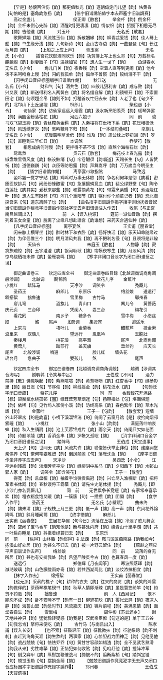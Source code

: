 <!-- { "loadSidebar": true } -->
　　【早是】愁懐百倍伤【韵】那更值秋光【韵】逐朝倚定门儿望【韵】怯黄昏【句怕的是】塞角韵悠扬【韵】
　　【倍字旧谱譌陪值字本去声塞字旧谱譌赛】
　　高过金盏儿　　　　　　　　　侯正卿【散套】
　　举金杯【韵】倒金杯【韵】金杯未倒心先醉【韵】酒醒时更凄凄【韵】情似织【韵】招揽下相思无尽期【韵】告他谁【韵】
　　对玉环　　　　　　　　　　　无名氏【散套】
　　歌舞婵娟【韵】风流胜玉仙【韵】拆散姻縁【韵】柳青忒爱钱【韵】佳人蓦上船【韵】书生缘分浅【韵】几句新诗【句】金山古寺边【韵】一曲琵琶【句】长江秋月圆【韵】
　　【上船之上应上声】
　　青玉案　　　　　　　　　　　无名氏【小令】
　　插宫花饮御酒同欢乐【韵】功劳簿上写上也么哥【句】万载标名麒麟阁【韵】封妻廕子【句】进禄加官【句】想人生一世了【韵】
　　鱼游春水　　　　　　　　　　无名氏【小令】
　　角儿门关【韵】夜香残【韵】空着人直等到更阑【韵】他今夜不来呵咱身上慢【韵】闪的我孤单【韵】孤单不曽惯【韵】鲛绡泪不干【韵】
　　【闪字闭口音应标圈绡字旧谱譌作鮹】
　　秋江送　　　　　　　　　　　无名氏【小令】
　　财和气【句】酒共色【韵】四般儿狠利害【韵】成与败【韵】兴又衰【韵】断送得利名人两鬓白【韵】将名缰自解【韵】利锁顿开【韵】不索置田宅【韵】何须趱金帛【韵则不如】打稽首疾忙归去来【韵】人老了也【句少不的】北邙山下土丘里埋【韵】
　　枳郎儿　　　　　　　　　　　柴也愚【小令】
　　访仙家【韵】访仙家远远入烟霞【韵】汲水新烹阳羡茶【韵】瑶琴弹罢【韵】满园金粉落松花【韵】
　　河西六娘子　　　　　　　　　同　前
　　骏马双飞碧玉蹄【韵】青丝鞚黄金羁【韵】入秦楼将在垂杨下系【韵】花压帽檐低【韵】风透绣罗衣【韵】褭吟鞭月下归【韵】
　　【一本结句叠唱】
　　皁旗儿　　　　　　　　　　　无名氏【小令】
　　炕暖窗明草舍低【韵】谁及【韵】周公枕上梦初回【韵】呀【句】直睡到三竿红日【韵】
　　本调煞　　　　　　　　　　　乔梦符【散套】
　　相思成病何时慢【韵】更拌得不茶不饭【韵】直熬个海枯石烂【韵】
　　鸳鸯煞　　　　　　　　　　　贯云石【散套】
　　梅花枝上春光露【韵】椒盘堆里香风度【韵】帐设鲛绡【句】帘卷鰕须【韵唱道】天赐长生【句】人皆赞祝【韵】道徳巍巍【句】众臣等防恩露【韵】拜舞嵩呼【韵】万万嵗当今明圣主【韵】
　　【绡字旧谱譌作鮹】
　　离亭宴带歇指煞　　　　　　　马致远
　　蛩吟罢一觉才宁贴【韵】鸡鸣时万事无休歇【韵】争名利何年是彻【韵看】密匝匝蚁排兵【句】闹纷纷蜂酿蜜【句】急攘攘蝇竞血【韵】裴公绿野堂【句】陶令白莲社【韵其实】爱秋来那些【韵】和露摘黄花【句】带霜烹紫蟹【句】煮酒烧红叶【韵】想人生有限杯【句】浑几个重阳节【韵】嘱付你个顽童记者【韵】恐北海探吾来【句】道东离醉了也【韵】
　　【曲名指字旧谱譌作揭字攘字训纷扰者音奴当切旧谱譌作穰竞字旧谱譌作兢社字无去声旧谱误注入作去】
　　收尾【与正宫南吕越调出入】　　　　　　　前　人【误入桃源】
　　筵前一派仙音动【韵】摆列着玉女金童【韵】脱离了尘缘凡想赴瑶宫【韵谁想】采药天台遇仙种【韵】
　　【凡字闭口音应标圏】
　　离亭宴煞　　　　　　　　　　王实甫【丽春堂】
　　闲来膝上横琴坐【韵】醉时林下和衣卧【韵】畅好快活【韵】乐天知命随缘过【韵】为伴侣惟三个【韵】明月清风共我【韵】再不把利名侵【句】且须将是非躱【韵】
　　天仙令　　　　　　　　　　　朱庭玉【散套】
　　人物静【韵】寂寞旅魂惊【韵】玉宇澄澄【韵】银河耿耿【韵】帘幙夜寒生【韵】月淡风清【韵】惊乌绕栖枝未停【韵】蛩雁哀鸣【韵】
　　【寒字非闭口音淡字乃闭口音谱反之误】

　　御定曲谱巻三
　　钦定四库全书
　　御定曲谱巻四目録【北越调商调商角调般渉调】
　　北越调
　　鬭鹌鹑　　　　　　　紫花儿序
　　金蕉叶　　　　　　　小桃红
　　踏阵马　　　　　　　天净沙
　　调笑令　　　　　　　秃厮儿
　　圣药王　　　　　　　麻郎儿
　　东原乐　　　　　　　络丝娘
　　送逺行　　　　　　　緜搭絮
　　拙鲁速　　　　　　　雪里梅
　　古竹马　　　　　　　郓州春
　　睂儿弯　　　　　　　酒旗儿
　　青山口　　　　　　　寨儿令
　　黄蔷薇　　　　　　　庆元贞
　　三台印　　　　　　　凭阑人
　　耍三台　　　　　　　梅花引
　　看花囘　　　　　　　南乡子
　　糖多令　　　　　　　雪中梅
　　小络丝娘　　　　　　煞
　　尾声
　　北商调
　　集贤宾　　　　　　　逍遥乐
　　上京马　　　　　　　梧叶儿
　　金菊香　　　　　　　醋葫芦
　　挂金索　　　　　　　浪里来
　　双鴈儿　　　　　　　望远行
　　鳯凰吟　　　　　　　玉胞肚
　　秦楼月　　　　　　　桃花浪
　　高平煞　　　　　　　尾声
　　北商角调
　　黄莺儿　　　　　　　踏莎行
　　盖天旗　　　　　　　垂丝钓
　　应天长　　　　　　　尾声
　　北般涉调
　　哨遍　　　　　　　　脸儿红
　　墙头花　　　　　　　瑶台月
　　急曲子　　　　　　　耍孩儿
　　煞　　　　　　　　　尾声

　　钦定四库全书
　　御定曲谱巻四【北越调商调商角调般】
　　越调【涉调其音淘写】
　　鬭鹌鹑【令笑与中吕】　　　　　　　　王伯成【不同】
　　酒力禁持【散】诗魔唤起【套】紫燕喧喧【韵】黄莺呖呖【韵】红杏香中【句】绿杨影里【韵】丽日迟【句】节序催【韵】柳线摇金【韵】桃花泛水【韵】
　　【句韵泛字闭口音应】
　　紫花儿序　　　　　　　　　　同　前
　　香馥馥花开满路【标】碧粼粼水绕孤邨【圈】绿茸茸芳草烟迷【句】扬鞭指处【句】堪画堪题【韵】依稀【句】见竹坞人家傍小溪【韵】防绳高系【韵】春色繁华【韵】草木光辉【韵】
　　金蕉叶　　　　　　　　　　王子一【句韵】
　　【散套爱】短墙外山环翠峦【的是韵喜】小桥下溪溜锦湍【的】倚阁了云窗月馆【是】收拾向烟邨雾疃【韵】
　　小桃红　　　　　　　　　　张小山【韵韵】
　　满庭落叶响哀蝉【韵】秋入生绡扇【韵】池上芙蓉锦成片【韵】雨余天【韵】倚阑只欠如花面【韵】诗题翠牋【韵】香消金串【韵】罗帐又孤眠【韵】
　　【消字非闭口音金字乃闭口音旧谱反之误】
　　踏阵马　　　　　　　　　　　王伯成【天宝遗事】
　　天上少【句】世间无【韵】风流共许【韵】聪俊皆伏举止非俗【韵】建座祠堂亲供养【句】奈何艳姿难塑【韵】倒凤颠鸾【句】落雁沈鱼【韵】
　　【座字旧谱作坐非养字应去声】
　　天净沙　　　　　　　　　　　吴西逸【小令】
　　江亭远树残霞【韵】淡烟芳草平沙【韵】绿柳阴中系马【韵】夕阳西下【韵】水邨山郭人家【韵】
　　调笑令【即含笑花】　　　　　　　　　王子一【散套】
　　得寛【韵】且盘桓【韵】袖着手谁弹贡禹冠【韵】兴亡尽入渔樵断【韵】把将军素书休翫【韵】春秋谩将王霸纂【韵】请先生史笔休援【韵】
　　秃厮儿【即小沙门亦名耍厮儿】　　　　　　同　前
　　无世累争长竞短【韵】有家常奉喜承欢【韵】粗衣粝食饱又暖【韵】一簇簇【句】一攒攒【韵】团圞【韵】
　　【食字入作平】
　　圣药王　　　　　　　　　　　无名氏【赤壁赋】
　　曲未终【韵】韵未清【韵】子规枝上月三更【韵】低一声【韵】高一声【韵】东风花外锦鸠鸣【韵】斜月睡闻莺【韵】
　　【终字借韵】
　　麻郎儿　　　　　　　　　　　王实甫【丽春堂】
　　生居在华屋【句今日】流落在丘墟【韵】冷淡了歌儿舞女【韵】空闲了宝马香车【韵知他是】断与甚处内府【韵】绕青山十里平湖【韵】共一叶扁舟睡足【韵】抖擞着绿蓑归去【韵】
　　东原乐　　　　　　　　　　　同　前
　　【纵得】山林趣【韵惯得】礼法疎【韵】鞍马区区燕南路【韵我如今】拣溪山好处居【韵】为甚么不归去【韵】被一片野云留住【韵】
　　【燕赵之燕应平声旧谱误作去声】
　　络丝娘　　　　　　　　　　　同　前
　　流落的身无所居【韵】甚也有安排我处【韵】吕望严陵贯今古【韵】也算春风一度【韵】
　　送远行　　　　　　　　　　　郑徳辉【月夜闻筝】
　　寒波照落晖【韵】潋滟玻璃【韵】山色朦胧雨亦奇【韵】若共西湖两比【韵】淡妆浓抹相宜【韵】
　　【抹字入作去】
　　绵搭絮　　　　　　　　　　　王实甫【丽春堂】
　　【也无那】采薪的樵子【句】耕种的农夫【韵】往来的商贾【韵】谈笑的鸿儒【韵做伴的】茶药琴棋笔砚书【韵】秋草人情即渐疎【韵】虽是蓑笠纶竿【句】钓贤不钓愚【韵】
　　拙鲁速　　　　　　　　　　　前　人【西厢记】
　　恨不能怨不成【韵】卧不安睡不宁【韵有一日】柳遮花映【韵】雾帐云屏【韵】夜凉人静【韵】海誓山盟【韵恁时节】风流嘉庆【韵】锦片前程【韵】美满恩情【韵】画堂春自生【韵】
　　雪里梅　　　　　　　　　　　周仲彬【苏武还乡】
　　谢天地共神只【韵】猛犹豫转疑惑【韵我是】汉武帝臣僚【句这的是】单于王五谷【句我怎肯】拏将来便吃【韵】
　　古竹马【与南吕出入】　　　　　　　　陈孝甫【误入长安】
　　【也不索】征鞍轻压【韵】征靴微抹【韵】征驰系跨【韵不刺刺】直赶到海角天涯【韵生熬的】两事家【韵】心惊胆战力困神乏【韵】见他见他【韵】战战兢兢【句】怯怯乔乔【句】黄甘甘容顔如蜡渣【韵】全不见武艺熟滑【韵我从来】劣性难拏【韵】正恼犯如何收煞【韵】见咱赶他【韵】撞阵冲军【句】倒戈弃甲【韵】纵辔加鞭催战马【韵恨不的】翦断紫梢【句】踏斜宝镫【句】顿觉玉勒【句】摆损金萴【韵】
　　【兢兢旧谱譌作竞竞犯字无去声又闭口音应标圈冲字旧谱譌作充镫字譌作】
　　郓州春　　　　　　　　　　　王伯成【天寳遗事】
